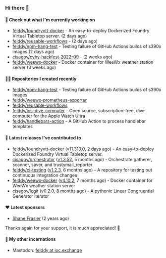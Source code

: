 ### Hi there 👋

#### 👷 Check out what I'm currently working on

- [felddy/foundryvtt-docker](https://github.com/felddy/foundryvtt-docker) - An easy-to-deploy Dockerized Foundry Virtual Tabletop server. (2 days ago)
- [felddy/reusable-workflows](https://github.com/felddy/reusable-workflows) -  (2 days ago)
- [felddy/npm-hang-test](https://github.com/felddy/npm-hang-test) - Testing failure of GitHub Actions builds of s390x images (2 days ago)
- [cisagov/cyhy-hackfest-2022-09](https://github.com/cisagov/cyhy-hackfest-2022-09) -  (2 weeks ago)
- [felddy/weewx-docker](https://github.com/felddy/weewx-docker) - Docker container for WeeWx weather station server (3 weeks ago)

#### 👨‍💻 Repositories I created recently

- [felddy/npm-hang-test](https://github.com/felddy/npm-hang-test) - Testing failure of GitHub Actions builds of s390x images
- [felddy/weewx-prometheus-exporter](https://github.com/felddy/weewx-prometheus-exporter)
- [felddy/reusable-workflows](https://github.com/felddy/reusable-workflows)
- [felddy/ios-dive-computer](https://github.com/felddy/ios-dive-computer) - Open source, subscription-free, dive computer for the Apple Watch Ultra
- [felddy/handlebars-action](https://github.com/felddy/handlebars-action) - A GitHub Action to process handlebar templates

#### 🚀 Latest releases I've contributed to

- [felddy/foundryvtt-docker](https://github.com/felddy/foundryvtt-docker) ([v11.313.0](https://github.com/felddy/foundryvtt-docker/releases/tag/v11.313.0), 2 days ago) - An easy-to-deploy Dockerized Foundry Virtual Tabletop server.
- [cisagov/orchestrator](https://github.com/cisagov/orchestrator) ([v1.3.52](https://github.com/cisagov/orchestrator/releases/tag/v1.3.52), 5 months ago) - Orchestrate gatherer, scanner, saver, and trustymail_reporter
- [felddy/ci-testing](https://github.com/felddy/ci-testing) ([v1.2.3](https://github.com/felddy/ci-testing/releases/tag/v1.2.3), 6 months ago) - A repository for testing out continuous integration changes
- [felddy/weewx-docker](https://github.com/felddy/weewx-docker) ([v4.10.2](https://github.com/felddy/weewx-docker/releases/tag/v4.10.2), 7 months ago) - Docker container for WeeWx weather station server
- [cisagov/lcgit](https://github.com/cisagov/lcgit) ([v0.2.0](https://github.com/cisagov/lcgit/releases/tag/v0.2.0), 8 months ago) - A pythonic Linear Congruential Generator iterator

#### ❤️ Latest sponsors
- [Shane Frasier](https://github.com/jsf9k) (2 years ago)

Thanks again for your support, it is much appreciated! 🙏

#### 🐋 My other incarnations
- Mastodon: <a rel="me" href="https://ioc.exchange/@felddy">felddy at ioc.exchange</a>
